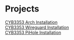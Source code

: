 # Projects
[CYB3353 Arch Installation](CYB3353-Arch-Installation.md)\
[CYB3353 Wireguard Installation](CYB3353-Wireguard-Installation.md)\
[CYB3353 PiHole Installation](CYB3353-PiHole-Installation.md)
